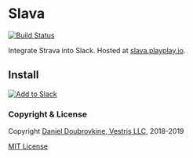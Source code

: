 Slava
=====

[![Build Status](https://travis-ci.org/dblock/slack-strava.svg?branch=master)](https://travis-ci.org/dblock/slack-strava)

Integrate Strava into Slack. Hosted at [slava.playplay.io](https://slava.playplay.io/).

## Install

[![Add to Slack](https://platform.slack-edge.com/img/add_to_slack.png)](https://slava.playplay.io)

### Copyright & License

Copyright [Daniel Doubrovkine, Vestris LLC](https://www.vestris.com), 2018-2019

[MIT License](LICENSE)
